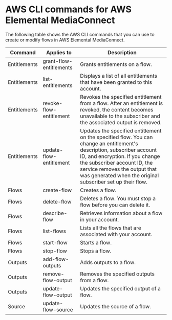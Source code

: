 # AWS CLI commands for AWS Elemental MediaConnect<a name="cli-commands"></a>

The following table shows the AWS CLI commands that you can use to create or modify flows in AWS Elemental MediaConnect\.


| Command | Applies to | Description | 
| --- | --- | --- | 
| Entitlements | grant\-flow\-entitlements | Grants entitlements on a flow\. | 
| Entitlements | list\-entitlements | Displays a list of all entitlements that have been granted to this account\. | 
| Entitlements | revoke\-flow\-entitlement | Revokes the specified entitlement from a flow\. After an entitlement is revoked, the content becomes unavailable to the subscriber and the associated output is removed\. | 
| Entitlements | update\-flow\-entitlement | Updates the specified entitlement on the specified flow\. You can change an entitlement's description, subscriber account ID, and encryption\. If you change the subscriber account ID, the service removes the output that was generated when the original subscriber set up their flow\. | 
| Flows | create\-flow | Creates a flow\. | 
| Flows | delete\-flow | Deletes a flow\. You must stop a flow before you can delete it\. | 
| Flows | describe\-flow | Retrieves information about a flow in your account\. | 
| Flows | list\-flows | Lists all the flows that are associated with your account\. | 
| Flows | start\-flow | Starts a flow\. | 
| Flows | stop\-flow | Stops a flow\. | 
| Outputs | add\-flow\-outputs | Adds outputs to a flow\. | 
| Outputs | remove\-flow\-output | Removes the specified outputs from a flow\. | 
| Outputs | update\-flow\-output | Updates the specified output of a flow\. | 
| Source | update\-flow\-source | Updates the source of a flow\. | 